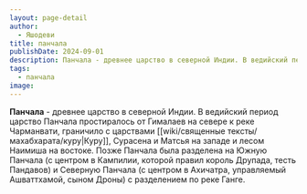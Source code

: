 ```yaml
---
layout: page-detail
author:
  - Яшодеви
title: панчала
publishDate: 2024-09-01
description: Панчала - древнее царство в северной Индии. В ведийский период царство Панчала простиралось от Гималаев на севере к реке Чарманвати, граничило с царствами Куру, Сурасена и Матсья на западе и лесом Наимиша на востоке. Позже Панчала была разделена на Южную Панчала (с центром в Кампилии, которой правил король Друпада, тесть Пандавов) и Северную Панчала (с центром в Ахичатра, управляемый Ашваттхамой, сыном Дроны) с разделением по реке Ганге.
tags:
  - панчала
image:
---
```

**Панчала** - древнее царство в северной Индии. В ведийский период царство Панчала простиралось от Гималаев на севере к реке Чарманвати, граничило с царствами [[wiki/священные тексты/махабхарата/куру|Куру]], Сурасена и Матсья на западе и лесом Наимиша на востоке. Позже Панчала была разделена на Южную Панчала (с центром в Кампилии, которой правил король Друпада, тесть Пандавов) и Северную Панчала (с центром в Ахичатра, управляемый Ашваттхамой, сыном Дроны) с разделением по реке Ганге.

